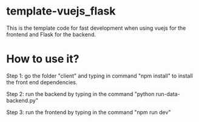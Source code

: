 # template-vuejs_flask
This is the template code for fast development when using vuejs for the frontend and Flask for the backend.

# How to use it?
Step 1: go the folder "client" and typing in command "npm install" to install the front end dependencies.

Step 2: run the backend by typing in the command "python run-data-backend.py"

Step 3: run the frontend by typing in the command "npm run dev"

